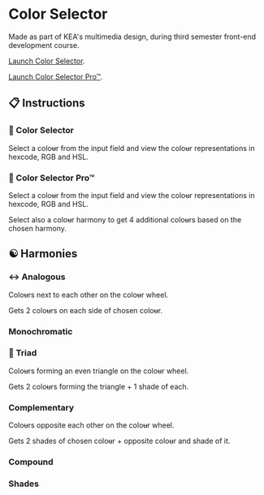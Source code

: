 # Color Selector

Made as part of KEA's multimedia design, during third semester front-end development course.

[Launch Color Selector](https://malthesers.github.io/color-selector/).

[Launch Color Selector Pro™](https://malthesers.github.io/color-selector/color-selector.html).

## 📋 Instructions

### 🍪 Color Selector

Select a colo~~u~~r from the input field and view the colo~~u~~r representations in hexcode, RGB and HSL.

### 🎨 Color Selector Pro™

Select a colo~~u~~r from the input field and view the colo~~u~~r representations in hexcode, RGB and HSL.

Select also a colo~~u~~r harmony to get 4 additional colo~~u~~rs based on the chosen harmony.

## ☯ Harmonies

### ↔️ Analogous
Colo~~u~~rs next to each other on the colo~~u~~r wheel.

Gets 2 colo~~u~~rs on each side of chosen colo~~u~~r.

### Monochromatic


### 🔼 Triad
Colo~~u~~rs forming an even triangle on the colo~~u~~r wheel.

Gets 2 colo~~u~~rs forming the triangle + 1 shade of each.

### Complementary
Colo~~u~~rs opposite each other on the colo~~u~~r wheel.

Gets 2 shades of chosen colo~~u~~r + opposite colo~~u~~r and shade of it.

### Compound
### Shades
